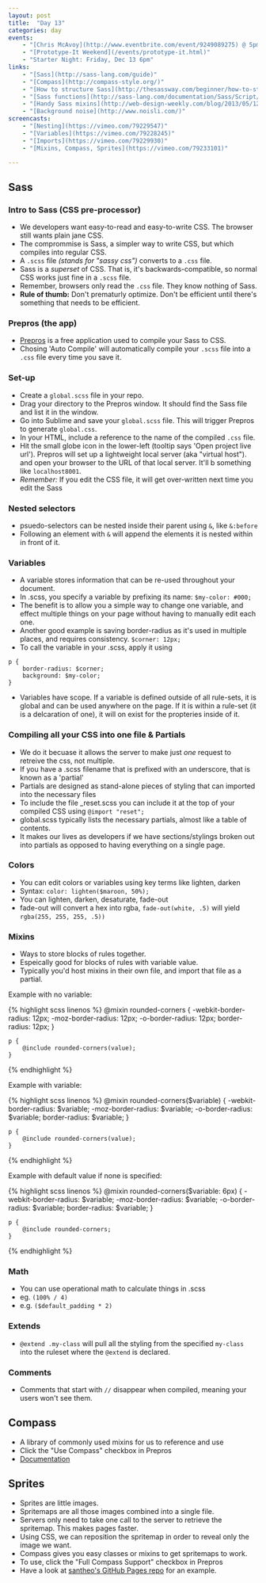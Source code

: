 ```yaml
---
layout: post
title:  "Day 13"
categories: day
events:
    - "[Chris McAvoy](http://www.eventbrite.com/event/9249089275) @ 5pm Nov 13 • pass: `TSL`"
    - "[Prototype-It Weekend](/events/prototype-it.html)"
    - "Starter Night: Friday, Dec 13 6pm"
links:
    - "[Sass](http://sass-lang.com/guide)"
    - "[Compass](http://compass-style.org/)"
    - "[How to structure Sass](http://thesassway.com/beginner/how-to-structure-a-sass-project)"
    - "[Sass functions](http://sass-lang.com/documentation/Sass/Script/Functions.html)"
    - "[Handy Sass mixins](http://web-design-weekly.com/blog/2013/05/12/handy-sass-mixins/)"
    - "[Background noise](http://www.noisli.com/)"
screencasts:
    - "[Nesting](https://vimeo.com/79229547)"
    - "[Variables](https://vimeo.com/79228245)"
    - "[Imports](https://vimeo.com/79229930)"
    - "[Mixins, Compass, Sprites](https://vimeo.com/79233101)"

---
```


## Sass

### Intro to Sass (CSS pre-processor)

- We developers want easy-to-read and easy-to-write CSS. The browser still wants plain jane CSS.
- The comprommise is Sass, a simpler way to write CSS, but which compiles into regular CSS.
- A `.scss` file _(stands for "sassy css")_ converts to a `.css` file.
- Sass is a _superset_ of CSS. That is, it's backwards-compatible, so normal CSS works just fine in a `.scss` file.
- Remember, browsers only read the `.css` file. They know nothing of Sass.
- **Rule of thumb:** Don't prematurly optimize. Don't be efficient until there's something that needs to be efficient.

### Prepros (the app)

- [Prepros](http://alphapixels.com/prepros/) is a free application used to compile your Sass to CSS.
- Chosing 'Auto Compile' will automatically compile your `.scss` file into a `.css` file every time you save it.

### Set-up

- Create a `global.scss` file in your repo.
- Drag your directory to the Prepros window. It should find the Sass file and list it in the window.
- Go into Sublime and save your `global.scss` file. This will trigger Prepros to generate `global.css`.
- In your HTML, include a reference to the name of the compiled `.css` file.
- Hit the small globe icon in the lower-left (tooltip says 'Open project live url'). Prepros will set up a lightweight local server (aka "virtual host"). and open your browser to the URL of that local server. It'll b something like `localhost8001`.
- *Remember:* If you edit the CSS file, it will get over-written next time you edit the Sass

### Nested selectors

- psuedo-selectors can be nested inside their parent using `&`, like `&:before`
- Following an element with `&` will append the elements it is nested within in front of it.

### Variables

- A variable stores information that can be re-used throughout your document.
- In .scss, you specify a variable by prefixing its name: `$my-color: #000;`
- The benefit is to allow you a simple way to change one variable, and effect multiple things on your page without having to manually edit each one.
- Another good example is saving border-radius as it's used in multiple places, and requires consistency. `$corner: 12px;`
- To call the variable in your .scss, apply it using
````
p {
	border-radius: $corner;
	background: $my-color;
}
````
- Variables have scope. If a variable is defined outside of all rule-sets, it is global and can be used anywhere on the page. If it is within a rule-set (it is a delcaration of one), it will on exist for the propteries inside of it.

### Compiling all your CSS into one file & Partials

- We do it becuase it allows the server to make just _one_ request to retreive the css, not multiple.
- If you have a .scss filename that is prefixed with an underscore, that is known as a 'partial'
- Partials are designed as stand-alone pieces of styling that can imported into the necessary files
- To include the file _reset.scss you can include it at the top of your compiled CSS using `@import "reset";`
- global.scss typically lists the necessary partials, almost like a table of contents.
- It makes our lives as developers if we have sections/stylings broken out into partials as opposed to having everything on a single page.

### Colors

- You can edit colors or variables using key terms like lighten, darken
- Syntax: `color: lighten($maroon, 50%);`
- You can lighten, darken, desaturate, fade-out
- fade-out will convert a hex into rgba, `fade-out(white, .5)` will yield `rgba(255, 255, 255, .5))`

### Mixins

- Ways to store blocks of rules together.
- Espeically good for blocks of rules with variable value.
- Typically you'd host mixins in their own file, and import that file as a partial.

Example with no variable:

{% highlight scss linenos %}
    @mixin rounded-corners {
        -webkit-border-radius: 12px;
           -moz-border-radius: 12px;
             -o-border-radius: 12px;
                border-radius: 12px;
    }

    p {
        @include rounded-corners(value);
    }
{% endhighlight %}

Example with variable:

{% highlight scss linenos %}
	@mixin rounded-corners($variable) {
		-webkit-border-radius: $variable;
		   -moz-border-radius: $variable;
		     -o-border-radius: $variable;
		        border-radius: $variable;
	}

	p {
		@include rounded-corners(value);
	}
{% endhighlight %}

Example with default value if none is specified:

{% highlight scss linenos %}
	@mixin rounded-corners($variable: 6px) {
		-webkit-border-radius: $variable;
		   -moz-border-radius: $variable;
		     -o-border-radius: $variable;
		        border-radius: $variable;
	}

	p {
		@include rounded-corners;
	}
{% endhighlight %}

### Math

- You can use operational math to calculate things in .scss
- eg. `(100% / 4)`
- e.g. `($default_padding * 2)`

### Extends

- `@extend .my-class` will pull all the styling from the specified `my-class` into the ruleset where the `@extend` is declared.

### Comments

- Comments that start with `//` disappear when compiled, meaning your users won't see them.

## Compass

- A library of commonly used mixins for us to reference and use
- Click the "Use Compass" checkbox in Prepros
- [Documentation](http://compass-style.org)

## Sprites

- Sprites are little images.
- Spritemaps are all those images combined into a single file.
- Servers only need to take one call to the server to retrieve the spritemap. This makes pages faster.
- Using CSS, we can reposition the spritemap in order to reveal only the image we want.
- Compass gives you easy classes or mixins to get spritemaps to work.
- To use, click the "Full Compass Support" checkbox in Prepros
- Have a look at [santheo's GitHub Pages repo](https://github.com/santheo/santheo.github.io) for an example.
